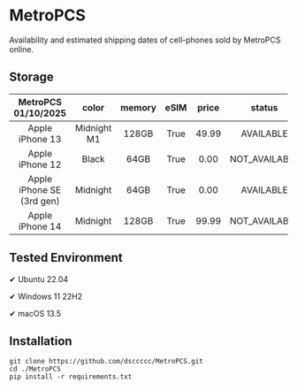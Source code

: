 # MetroPCS
Availability and estimated shipping dates of cell-phones sold by MetroPCS online.
## Storage
|MetroPCS 01/10/2025|color|memory|eSIM|price|status|shipping from|shipping to|
|:--:|:--:|:--:|:--:|:--:|:--:|:--:|:--:|
|Apple iPhone 13|Midnight M1|128GB|True|49.99|AVAILABLE|01/10/2025|01/13/2025|
|Apple iPhone 12|Black|64GB|True|0.00|NOT_AVAILABLE|01/17/2025|01/23/2025|
|Apple iPhone SE (3rd gen)|Midnight|64GB|True|0.00|AVAILABLE|01/10/2025|01/13/2025|
|Apple iPhone 14|Midnight|128GB|True|99.99|NOT_AVAILABLE|01/17/2025|01/23/2025|

## Tested Environment
✔ Ubuntu 22.04

✔ Windows 11 22H2

✔ macOS 13.5
## Installation
```
git clone https://github.com/dsccccc/MetroPCS.git
cd ./MetroPCS
pip install -r requirements.txt
```
